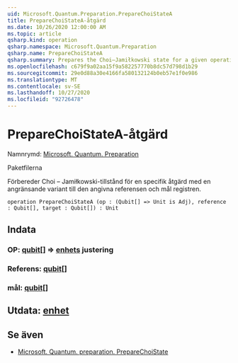 ```yaml
---
uid: Microsoft.Quantum.Preparation.PrepareChoiStateA
title: PrepareChoiStateA-åtgärd
ms.date: 10/26/2020 12:00:00 AM
ms.topic: article
qsharp.kind: operation
qsharp.namespace: Microsoft.Quantum.Preparation
qsharp.name: PrepareChoiStateA
qsharp.summary: Prepares the Choi–Jamiłkowski state for a given operation with an adjoint variant onto given reference and target registers.
ms.openlocfilehash: c679f9a02aa15f9a582257770b8dc57d798d1b29
ms.sourcegitcommit: 29e0d88a30e4166fa580132124b0eb57e1f0e986
ms.translationtype: MT
ms.contentlocale: sv-SE
ms.lasthandoff: 10/27/2020
ms.locfileid: "92726478"
---
```

# <a name="preparechoistatea-operation"></a>PrepareChoiStateA-åtgärd

Namnrymd: [Microsoft. Quantum. Preparation](xref:Microsoft.Quantum.Preparation)

Paketfilerna [](https://nuget.org/packages/)


Förbereder Choi – Jamiłkowski-tillstånd för en specifik åtgärd med en angränsande variant till den angivna referensen och mål registren.

```qsharp
operation PrepareChoiStateA (op : (Qubit[] => Unit is Adj), reference : Qubit[], target : Qubit[]) : Unit
```


## <a name="input"></a>Indata

### <a name="op--qubit--unit-adj"></a>OP: [qubit](xref:microsoft.quantum.lang-ref.qubit)[] => [enhets](xref:microsoft.quantum.lang-ref.unit) justering




### <a name="reference--qubit"></a>Referens: [qubit](xref:microsoft.quantum.lang-ref.qubit)[]




### <a name="target--qubit"></a>mål: [qubit](xref:microsoft.quantum.lang-ref.qubit)[]





## <a name="output--unit"></a>Utdata: [enhet](xref:microsoft.quantum.lang-ref.unit)



## <a name="see-also"></a>Se även

- [Microsoft. Quantum. preparation. PrepareChoiState](xref:Microsoft.Quantum.Preparation.PrepareChoiState)
